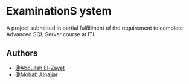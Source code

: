 # ExaminationS ystem

A project submitted in partial fulfillment of the requirement to complete Advanced SQL Server course at ITI.



## Authors

- [@Abdullah El-Zayat](https://github.com/AbdullahElZayat23)
- [@Mohab Alnajjar](https://github.com/mo662008)

